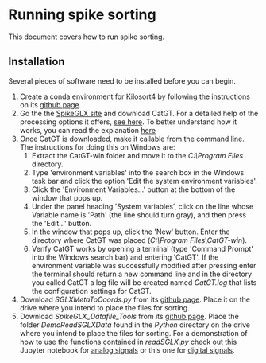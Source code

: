 # Running spike sorting
This document covers how to run spike sorting.

## Installation
Several pieces of software need to be installed before you can begin.
1. Create a conda environment for Kilosort4 by following the instructions on its [github page](https://github.com/MouseLand/Kilosort).
2. Go the the [SpikeGLX site](https://billkarsh.github.io/SpikeGLX/) and download CatGT. For a detailed help of the processing options it offers, [see here](https://billkarsh.github.io/SpikeGLX/help/syncEdges/Sync_edges/#catgt-event-extraction). To better understand how it works, you can read the explanation [here](https://billkarsh.github.io/SpikeGLX/help/catgt_tshift/catgt_tshift/)
3. Once CatGT is downloaded, make it callable from the command line. The instructions for doing this on Windows are:
    1. Extract the CatGT-win folder and move it to the *C:\Program Files* directory.
    2. Type 'environment variables' into the search box in the Windows task bar and click the option 'Edit the system environment variables'.
    3. Click the 'Environment Variables...' button at the bottom of the window that pops up.
    4. Under the panel heading 'System variables', click on the line whose Variable name is 'Path' (the line should turn gray), and then press the 'Edit...' button.
    5. In the window that pops up, click the 'New' button. Enter the directory where CatGT was placed (*C:\Program Files\CatGT-win*).
    6. Verify CatGT works by opening a terminal (type 'Command Prompt' into the Windows search bar) and entering 'CatGT'. If the environment variable was successfully modified after pressing enter the terminal should return a new command line and in the directory you called CatGT a log file will be created named *CatGT.log* that lists the configuration settings for CatGT.
4. Download *SGLXMetaToCoords.py* from its [github page](https://github.com/jenniferColonell/SGLXMetaToCoords/blob/main/SGLXMetaToCoords.py). Place it on the drive where you intend to place the files for sorting.
5. Download *SpikeGLX_Datafile_Tools* from its [github page](https://github.com/jenniferColonell/SpikeGLX_Datafile_Tools). Place the folder *DemoReadSGLXData* found in the *Python* directory on the drive where you intend to place the files for sorting. For a demonstration of how to use the functions contained in *readSGLX.py* check out this Jupyter notebook for [analog signals](https://github.com/jenniferColonell/SpikeGLX_Datafile_Tools/blob/main/Python/read_SGLX_analog.ipynb) or this one for [digital signals](https://github.com/jenniferColonell/SpikeGLX_Datafile_Tools/blob/main/Python/read_SGLX_digital.ipynb).

